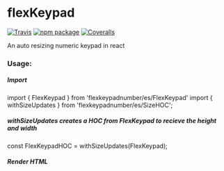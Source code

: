# flexKeypad

[![Travis][build-badge]][build]
[![npm package][npm-badge]][npm]
[![Coveralls][coveralls-badge]][coveralls]

An auto resizing numeric keypad in react

[build-badge]: https://img.shields.io/travis/user/repo/master.png?style=flat-square
[build]: https://travis-ci.org/user/repo

[npm-badge]: https://img.shields.io/npm/v/npm-package.png?style=flat-square
[npm]: https://www.npmjs.org/package/npm-package

[coveralls-badge]: https://img.shields.io/coveralls/user/repo/master.png?style=flat-square
[coveralls]: https://coveralls.io/github/user/repo

### Usage:

##### Import

import { FlexKeypad } from 'flexkeypadnumber/es/FlexKeypad'
import { withSizeUpdates } from 'flexkeypadnumber/es/SizeHOC';

##### withSizeUpdates creates a HOC from FlexKeypad to recieve the height and width
const FlexKeypadHOC = withSizeUpdates(FlexKeypad);

##### Render HTML
  <FlexKeypadHOC open={this.state.open} close={this.CloseFlexKeypad.bind(this)} />
  
  



